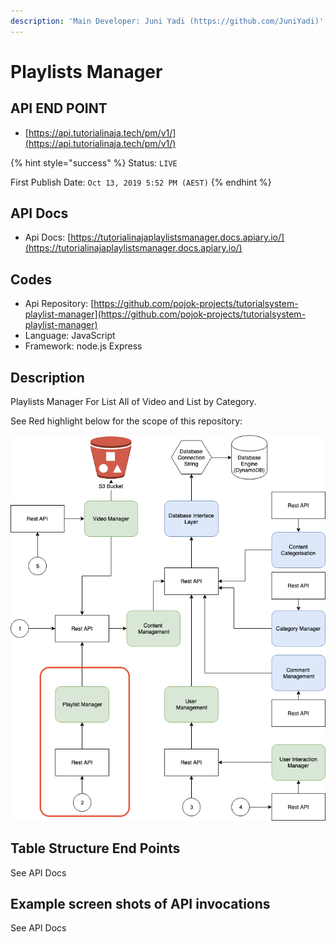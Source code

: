 ```yaml
---
description: 'Main Developer: Juni Yadi (https://github.com/JuniYadi)'
---
```


# Playlists Manager

## API END POINT

* [https://api.tutorialinaja.tech/pm/v1/](https://api.tutorialinaja.tech/pm/v1/)

{% hint style="success" %}
Status: `LIVE`

First Publish Date: `Oct 13, 2019 5:52 PM (AEST)`
{% endhint %}

## API Docs

* Api Docs: [https://tutorialinajaplaylistsmanager.docs.apiary.io/](https://tutorialinajaplaylistsmanager.docs.apiary.io/)

## Codes

* Api Repository: [https://github.com/pojok-projects/tutorialsystem-playlist-manager](https://github.com/pojok-projects/tutorialsystem-playlist-manager)
* Language: JavaScript
* Framework: node.js Express 

## Description

Playlists Manager For List All of Video and List by Category.

See Red highlight below for the scope of this repository:

![](../.gitbook/assets/image%20%287%29.png)

## Table Structure End Points

See API Docs

## Example screen shots of API invocations

See API Docs

